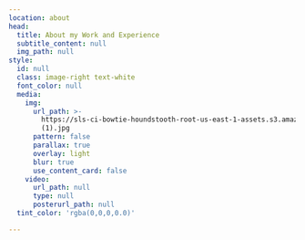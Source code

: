 ```yaml
---
location: about
head:
  title: About my Work and Experience
  subtitle_content: null
  img_path: null
style:
  id: null
  class: image-right text-white
  font_color: null
  media:
    img:
      url_path: >-
        https://sls-ci-bowtie-houndstooth-root-us-east-1-assets.s3.amazonaws.com/NickArrasate/perceptivecounseling/1645398416758-christina-deravedisian-SZ-CEbUsB_I-unsplash
        (1).jpg
      pattern: false
      parallax: true
      overlay: light
      blur: true
      use_content_card: false
    video:
      url_path: null
      type: null
      posterurl_path: null
  tint_color: 'rgba(0,0,0,0.0)'

---
```


